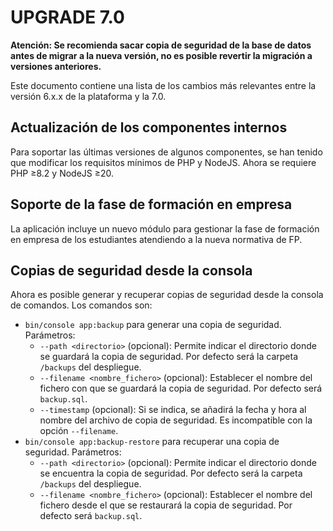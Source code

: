 UPGRADE 7.0
===========

**Atención: Se recomienda sacar copia de seguridad de la base de datos antes de migrar
a la nueva versión, no es posible revertir la migración a versiones anteriores.**

Este documento contiene una lista de los cambios más relevantes entre la versión 6.x.x
de la plataforma y la 7.0.

Actualización de los componentes internos
-----------------------------------------
Para soportar las últimas versiones de algunos componentes, se han tenido que modificar los requisitos
mínimos de PHP y NodeJS. Ahora se requiere PHP ≥8.2 y NodeJS ≥20.

Soporte de la fase de formación en empresa
------------------------------------------
La aplicación incluye un nuevo módulo para gestionar la fase de formación en empresa de los estudiantes
atendiendo a la nueva normativa de FP.

Copias de seguridad desde la consola
------------------------------------
Ahora es posible generar y recuperar copias de seguridad desde la consola de comandos. Los comandos son:
- ```bin/console app:backup``` para generar una copia de seguridad. Parámetros:
  * ```--path <directorio>``` (opcional): Permite indicar el directorio donde se guardará la copia de seguridad. Por defecto será la carpeta ```/backups``` del despliegue.
  * ```--filename <nombre_fichero>``` (opcional): Establecer el nombre del fichero con que se guardará la copia de seguridad. Por defecto será ```backup.sql```.
  * ```--timestamp``` (opcional): Si se indica, se añadirá la fecha y hora al nombre del archivo de copia de seguridad. Es incompatible con la opción ```--filename```.
- ```bin/console app:backup-restore``` para recuperar una copia de seguridad. Parámetros:
    * ```--path <directorio>``` (opcional): Permite indicar el directorio donde se encuentra la copia de seguridad. Por defecto será la carpeta ```/backups``` del despliegue.
    * ```--filename <nombre_fichero>``` (opcional): Establecer el nombre del fichero desde el que se restaurará la copia de seguridad. Por defecto será ```backup.sql```.
